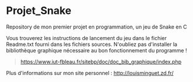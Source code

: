# Projet_Snake
Repository de mon premier projet en programmation, un jeu de Snake en C

Vous trouverez les instructions de lancement du jeu dans le fichier Readme.txt fourni dans les fichiers sources.
N'oubliez pas d'installer la bibliothèque graphique nécessaire au bon fonctionnement du programme !
> https://www.iut-fbleau.fr/sitebp/doc/doc_bib_graphique/index.php

Plus d'informations sur mon site personnel : http://louisminguet.zd.fr/
